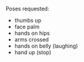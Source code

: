 Poses requested:

- thumbs up
- face palm
- hands on hips
- arms crossed
- hands on belly (laughing)
- hand up (stop)